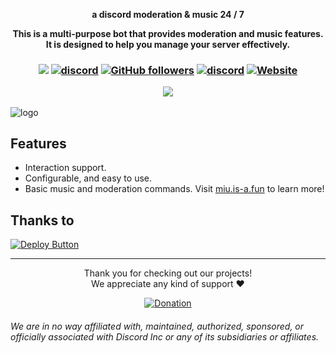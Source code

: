 <div align="center">
  <strong>
      <p>a discord moderation & music 24 / 7</p>
    <p>This is a multi-purpose bot that provides moderation and music features. It is designed to help you manage your server effectively.</p>
  </strong>
<h3 align="center">

![](https://visitor-badge.laobi.icu/badge?page_id=lrmn7.lrmn7&)
[![discord](https://img.shields.io/badge/Invite_Bot-5865F2.svg?&style=flat-square&logo=discord&logoColor=white&link=https://discord.com/api/oauth2/authorize?client_id=1089486211376222228&permissions=40269650586952&scope=bot%20applications.commands)](https://discord.com/api/oauth2/authorize?client_id=1089486211376222228&permissions=40269650586952&scope=bot%20applications.commands)
[![GitHub followers](https://img.shields.io/github/followers/miu-discord?label=Follow&style=social)](https://github.com/miu-discord)
[![discord](https://img.shields.io/badge/Join_Discord-5865F2.svg?&style=flat-square&logo=discord&logoColor=white&link=https://discord.gg/WFfjrQxnfH)](https://discord.gg/WFfjrQxnfH)
[![Website](https://img.shields.io/badge/Website-Visit%20Now-blue?style=flat&logo=About.me&logoColor=white)](https://miu.is-a.fun)
<p align="center"> 
  <a href="https://discord.gg/WFfjrQxnfH" target="_blank"> <img src="https://discordapp.com/api/guilds/1088032923443277824/widget.png?style=banner2"/> </a> 
</p>
</h3>
</div>

![logo](https://cdn.discordapp.com/attachments/1098969636306960465/1149875338143350874/miukah.png)

## Features
- Interaction support.
- Configurable, and easy to use.
- Basic music and moderation commands.
Visit [miu.is-a.fun](https://miu.is-a.fun/) to learn more!

## Thanks to 
[![Deploy Button](https://cdn.hop.io/assets/deploy-button/button.svg)](https://hop.io/r/lrmn/)

----

<p align="center">Thank you for checking out our projects!<br>We appreciate any kind of support ❤️</p>
<p align="center">
  <a href="https://www.buymeacoffee.com/LRMN">
    <img alt="Donation" src="https://www.buymeacoffee.com/assets/img/custom_images/orange_img.png">
  </a>
</p>

###### We are in no way affiliated with, maintained, authorized, sponsored, or officially associated with Discord Inc or any of its subsidiaries or affiliates.
<!-- Heavily inspired by https://github.com/crunchy-lab !-->
